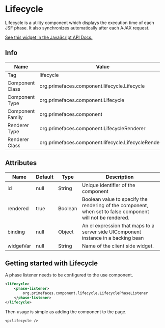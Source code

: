 # Lifecycle

Lifecycle is a utility component which displays the execution time of each JSF phase. It also
synchronizes automatically after each AJAX request.

[See this widget in the JavaScript API Docs.](../jsdocs/classes/primefaces.widget.lifecycle.html)

## Info

| Name | Value |
| --- | --- |
| Tag | lifecycle
| Component Class | org.primefaces.component.lifecycle.Lifecycle
| Component Type | org.primefaces.component.Lifecycle
| Component Family | org.primefaces.component |
| Renderer Type | org.primefaces.component.LifecycleRenderer
| Renderer Class | org.primefaces.component.lifecycle.LifecycleRenderer

## Attributes

| Name | Default | Type | Description | 
| --- | --- | --- | --- |
id | null | String | Unique identifier of the component
rendered | true | Boolean | Boolean value to specify the rendering of the component, when set to false component will not be rendered.
binding | null | Object | An el expression that maps to a server side UIComponent instance in a backing bean
widgetVar | null | String | Name of the client side widget.

## Getting started with Lifecycle
A phase listener needs to be configured to the use component.

```xml
<lifecycle>
    <phase-listener>
        org.primefaces.component.lifecycle.LifecyclePhaseListener
    </phase-listener>
</lifecycle>
```
Then usage is simple as adding the component to the page.

```xhtml
<p:lifecycle />
```
